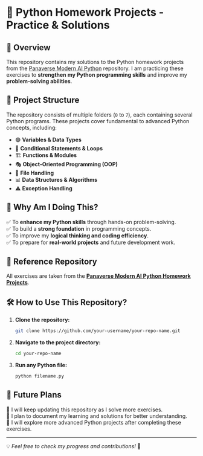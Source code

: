 # 🚀 **Python Homework Projects - Practice & Solutions**  

## 📌 **Overview**  
This repository contains my solutions to the Python homework projects from the [Panaverse Modern AI Python](https://github.com/panaversity/learn-modern-ai-python/tree/main/PROJECTS/homework_projects) repository. I am practicing these exercises to **strengthen my Python programming skills** and improve my **problem-solving abilities**.  

## 📂 **Project Structure**  
The repository consists of multiple folders (`0` to `7`), each containing several Python programs. These projects cover fundamental to advanced Python concepts, including:  

- 🟢 **Variables & Data Types**  
- 🔄 **Conditional Statements & Loops**  
- 🏗️ **Functions & Modules**  
- 🎭 **Object-Oriented Programming (OOP)**  
- 📂 **File Handling**  
- 📊 **Data Structures & Algorithms**  
- ⚠️ **Exception Handling**  

## 🎯 **Why Am I Doing This?**  
✅ To **enhance my Python skills** through hands-on problem-solving.  
✅ To build a **strong foundation** in programming concepts.  
✅ To improve my **logical thinking and coding efficiency**.  
✅ To prepare for **real-world projects** and future development work.  

## 🔗 **Reference Repository**  
All exercises are taken from the **[Panaverse Modern AI Python Homework Projects](https://github.com/panaversity/learn-modern-ai-python/tree/main/PROJECTS/homework_projects)**.  

## 🛠️ **How to Use This Repository?**  
1. **Clone the repository:**  
   ```sh
   git clone https://github.com/your-username/your-repo-name.git
   ```
2. **Navigate to the project directory:**  
   ```sh
   cd your-repo-name
   ```
3. **Run any Python file:**  
   ```sh
   python filename.py
   ```

## 🔮 **Future Plans**  
📌 I will keep updating this repository as I solve more exercises.  
📌 I plan to document my learning and solutions for better understanding.  
📌 I will explore more advanced Python projects after completing these exercises.  

---

💡 *Feel free to check my progress and contributions!* 🚀  
